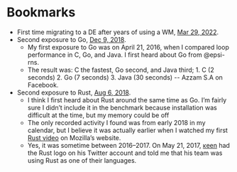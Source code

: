 # Bookmarks

- First time migrating to a DE after years of using a WM, [Mar 29, 2022](https://github.com/azzamsa/dotfiles/commit/376e66797cc6cc9914af727f0a8f2396286d4e10).
- Second exposure to Go, [Dec 9, 2018](https://github.com/azzamsa/dotfiles/commit/2eb5b017c015fba240182aba3f2027e31050613d).
  - My first exposure to Go was on April 21, 2016, when I compared loop performance in C, Go, and Java. I first heard about Go from @epsi-rns.
  - The result was: C the fastest, Go second, and Java third; 1. C (2 seconds) 2. Go (7 seconds) 3. Java (30 seconds) -- Azzam S.A on Facebook.
- Second exposure to Rust, [Aug 6, 2018](https://github.com/azzamsa/dotfiles/commit/ecf85e6a4fe7514bee6fa9cf57df7ef425e711e2).
  - I think I first heard about Rust around the same time as Go. I’m fairly sure I didn’t include it in the benchmark because installation was difficult at the time, but my memory could be off
  - The only recorded activity I found was from early 2018 in my calendar, but I believe it was actually earlier when I watched my first [Rust video](https://www.youtube.com/watch?v=8EPsnf_ZYU0) on Mozilla’s website.
  - Yes, it was sometime between 2016–2017. On May 21, 2017, [κeen](https://x.com/blackenedgold) had the Rust logo on his Twitter account and told me that his team was using Rust as one of their languages.
